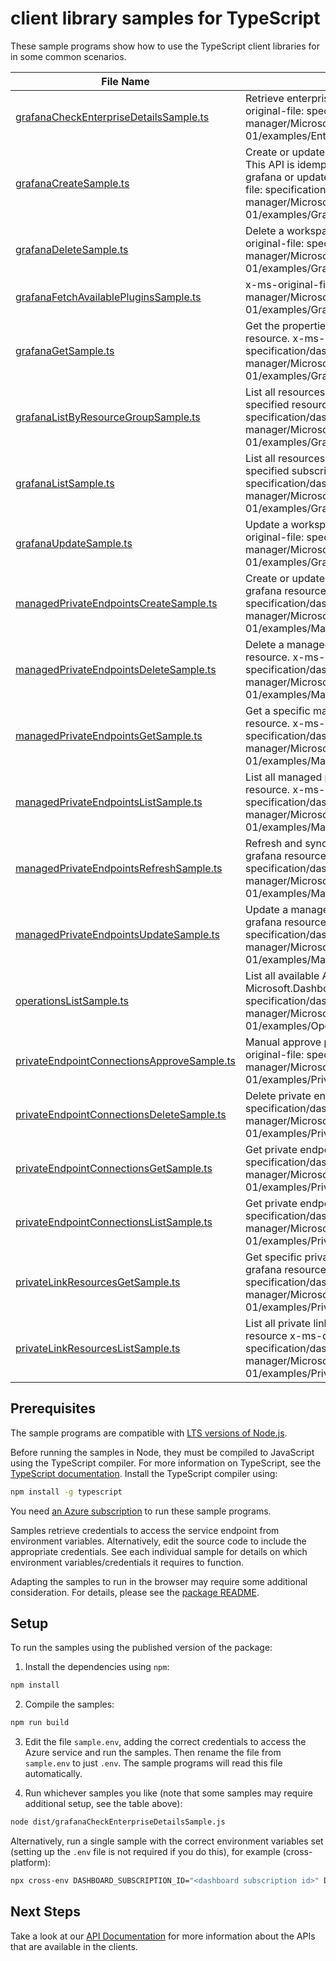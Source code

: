 # client library samples for TypeScript

These sample programs show how to use the TypeScript client libraries for in some common scenarios.

| **File Name**                                                                         | **Description**                                                                                                                                                                                                                                                                   |
| ------------------------------------------------------------------------------------- | --------------------------------------------------------------------------------------------------------------------------------------------------------------------------------------------------------------------------------------------------------------------------------- |
| [grafanaCheckEnterpriseDetailsSample.ts][grafanacheckenterprisedetailssample]         | Retrieve enterprise add-on details information x-ms-original-file: specification/dashboard/resource-manager/Microsoft.Dashboard/stable/2023-09-01/examples/EnterpriseDetails_Post.json                                                                                            |
| [grafanaCreateSample.ts][grafanacreatesample]                                         | Create or update a workspace for Grafana resource. This API is idempotent, so user can either create a new grafana or update an existing grafana. x-ms-original-file: specification/dashboard/resource-manager/Microsoft.Dashboard/stable/2023-09-01/examples/Grafana_Create.json |
| [grafanaDeleteSample.ts][grafanadeletesample]                                         | Delete a workspace for Grafana resource. x-ms-original-file: specification/dashboard/resource-manager/Microsoft.Dashboard/stable/2023-09-01/examples/Grafana_Delete.json                                                                                                          |
| [grafanaFetchAvailablePluginsSample.ts][grafanafetchavailablepluginssample]           | x-ms-original-file: specification/dashboard/resource-manager/Microsoft.Dashboard/stable/2023-09-01/examples/Grafana_FetchAvailablePlugins.json                                                                                                                                    |
| [grafanaGetSample.ts][grafanagetsample]                                               | Get the properties of a specific workspace for Grafana resource. x-ms-original-file: specification/dashboard/resource-manager/Microsoft.Dashboard/stable/2023-09-01/examples/Grafana_Get.json                                                                                     |
| [grafanaListByResourceGroupSample.ts][grafanalistbyresourcegroupsample]               | List all resources of workspaces for Grafana under the specified resource group. x-ms-original-file: specification/dashboard/resource-manager/Microsoft.Dashboard/stable/2023-09-01/examples/Grafana_ListByResourceGroup.json                                                     |
| [grafanaListSample.ts][grafanalistsample]                                             | List all resources of workspaces for Grafana under the specified subscription. x-ms-original-file: specification/dashboard/resource-manager/Microsoft.Dashboard/stable/2023-09-01/examples/Grafana_List.json                                                                      |
| [grafanaUpdateSample.ts][grafanaupdatesample]                                         | Update a workspace for Grafana resource. x-ms-original-file: specification/dashboard/resource-manager/Microsoft.Dashboard/stable/2023-09-01/examples/Grafana_Update.json                                                                                                          |
| [managedPrivateEndpointsCreateSample.ts][managedprivateendpointscreatesample]         | Create or update a managed private endpoint for a grafana resource. x-ms-original-file: specification/dashboard/resource-manager/Microsoft.Dashboard/stable/2023-09-01/examples/ManagedPrivateEndpoints_Create.json                                                               |
| [managedPrivateEndpointsDeleteSample.ts][managedprivateendpointsdeletesample]         | Delete a managed private endpoint for a grafana resource. x-ms-original-file: specification/dashboard/resource-manager/Microsoft.Dashboard/stable/2023-09-01/examples/ManagedPrivateEndpoints_Delete.json                                                                         |
| [managedPrivateEndpointsGetSample.ts][managedprivateendpointsgetsample]               | Get a specific managed private endpoint of a grafana resource. x-ms-original-file: specification/dashboard/resource-manager/Microsoft.Dashboard/stable/2023-09-01/examples/ManagedPrivateEndpoints_Get.json                                                                       |
| [managedPrivateEndpointsListSample.ts][managedprivateendpointslistsample]             | List all managed private endpoints of a grafana resource. x-ms-original-file: specification/dashboard/resource-manager/Microsoft.Dashboard/stable/2023-09-01/examples/ManagedPrivateEndpoints_List.json                                                                           |
| [managedPrivateEndpointsRefreshSample.ts][managedprivateendpointsrefreshsample]       | Refresh and sync managed private endpoints of a grafana resource to latest state. x-ms-original-file: specification/dashboard/resource-manager/Microsoft.Dashboard/stable/2023-09-01/examples/ManagedPrivateEndpoints_Refresh.json                                                |
| [managedPrivateEndpointsUpdateSample.ts][managedprivateendpointsupdatesample]         | Update a managed private endpoint for an existing grafana resource. x-ms-original-file: specification/dashboard/resource-manager/Microsoft.Dashboard/stable/2023-09-01/examples/ManagedPrivateEndpoints_Patch.json                                                                |
| [operationsListSample.ts][operationslistsample]                                       | List all available API operations provided by Microsoft.Dashboard. x-ms-original-file: specification/dashboard/resource-manager/Microsoft.Dashboard/stable/2023-09-01/examples/Operations_List.json                                                                               |
| [privateEndpointConnectionsApproveSample.ts][privateendpointconnectionsapprovesample] | Manual approve private endpoint connection x-ms-original-file: specification/dashboard/resource-manager/Microsoft.Dashboard/stable/2023-09-01/examples/PrivateEndpointConnections_Approve.json                                                                                    |
| [privateEndpointConnectionsDeleteSample.ts][privateendpointconnectionsdeletesample]   | Delete private endpoint connection x-ms-original-file: specification/dashboard/resource-manager/Microsoft.Dashboard/stable/2023-09-01/examples/PrivateEndpointConnections_Delete.json                                                                                             |
| [privateEndpointConnectionsGetSample.ts][privateendpointconnectionsgetsample]         | Get private endpoint connections. x-ms-original-file: specification/dashboard/resource-manager/Microsoft.Dashboard/stable/2023-09-01/examples/PrivateEndpointConnections_Get.json                                                                                                 |
| [privateEndpointConnectionsListSample.ts][privateendpointconnectionslistsample]       | Get private endpoint connection x-ms-original-file: specification/dashboard/resource-manager/Microsoft.Dashboard/stable/2023-09-01/examples/PrivateEndpointConnections_List.json                                                                                                  |
| [privateLinkResourcesGetSample.ts][privatelinkresourcesgetsample]                     | Get specific private link resource information for this grafana resource x-ms-original-file: specification/dashboard/resource-manager/Microsoft.Dashboard/stable/2023-09-01/examples/PrivateLinkResources_Get.json                                                                |
| [privateLinkResourcesListSample.ts][privatelinkresourceslistsample]                   | List all private link resources information for this grafana resource x-ms-original-file: specification/dashboard/resource-manager/Microsoft.Dashboard/stable/2023-09-01/examples/PrivateLinkResources_List.json                                                                  |

## Prerequisites

The sample programs are compatible with [LTS versions of Node.js](https://github.com/nodejs/release#release-schedule).

Before running the samples in Node, they must be compiled to JavaScript using the TypeScript compiler. For more information on TypeScript, see the [TypeScript documentation][typescript]. Install the TypeScript compiler using:

```bash
npm install -g typescript
```

You need [an Azure subscription][freesub] to run these sample programs.

Samples retrieve credentials to access the service endpoint from environment variables. Alternatively, edit the source code to include the appropriate credentials. See each individual sample for details on which environment variables/credentials it requires to function.

Adapting the samples to run in the browser may require some additional consideration. For details, please see the [package README][package].

## Setup

To run the samples using the published version of the package:

1. Install the dependencies using `npm`:

```bash
npm install
```

2. Compile the samples:

```bash
npm run build
```

3. Edit the file `sample.env`, adding the correct credentials to access the Azure service and run the samples. Then rename the file from `sample.env` to just `.env`. The sample programs will read this file automatically.

4. Run whichever samples you like (note that some samples may require additional setup, see the table above):

```bash
node dist/grafanaCheckEnterpriseDetailsSample.js
```

Alternatively, run a single sample with the correct environment variables set (setting up the `.env` file is not required if you do this), for example (cross-platform):

```bash
npx cross-env DASHBOARD_SUBSCRIPTION_ID="<dashboard subscription id>" DASHBOARD_RESOURCE_GROUP="<dashboard resource group>" node dist/grafanaCheckEnterpriseDetailsSample.js
```

## Next Steps

Take a look at our [API Documentation][apiref] for more information about the APIs that are available in the clients.

[grafanacheckenterprisedetailssample]: https://github.com/Azure/azure-sdk-for-js/blob/main/sdk/dashboard/arm-dashboard/samples/v1/typescript/src/grafanaCheckEnterpriseDetailsSample.ts
[grafanacreatesample]: https://github.com/Azure/azure-sdk-for-js/blob/main/sdk/dashboard/arm-dashboard/samples/v1/typescript/src/grafanaCreateSample.ts
[grafanadeletesample]: https://github.com/Azure/azure-sdk-for-js/blob/main/sdk/dashboard/arm-dashboard/samples/v1/typescript/src/grafanaDeleteSample.ts
[grafanafetchavailablepluginssample]: https://github.com/Azure/azure-sdk-for-js/blob/main/sdk/dashboard/arm-dashboard/samples/v1/typescript/src/grafanaFetchAvailablePluginsSample.ts
[grafanagetsample]: https://github.com/Azure/azure-sdk-for-js/blob/main/sdk/dashboard/arm-dashboard/samples/v1/typescript/src/grafanaGetSample.ts
[grafanalistbyresourcegroupsample]: https://github.com/Azure/azure-sdk-for-js/blob/main/sdk/dashboard/arm-dashboard/samples/v1/typescript/src/grafanaListByResourceGroupSample.ts
[grafanalistsample]: https://github.com/Azure/azure-sdk-for-js/blob/main/sdk/dashboard/arm-dashboard/samples/v1/typescript/src/grafanaListSample.ts
[grafanaupdatesample]: https://github.com/Azure/azure-sdk-for-js/blob/main/sdk/dashboard/arm-dashboard/samples/v1/typescript/src/grafanaUpdateSample.ts
[managedprivateendpointscreatesample]: https://github.com/Azure/azure-sdk-for-js/blob/main/sdk/dashboard/arm-dashboard/samples/v1/typescript/src/managedPrivateEndpointsCreateSample.ts
[managedprivateendpointsdeletesample]: https://github.com/Azure/azure-sdk-for-js/blob/main/sdk/dashboard/arm-dashboard/samples/v1/typescript/src/managedPrivateEndpointsDeleteSample.ts
[managedprivateendpointsgetsample]: https://github.com/Azure/azure-sdk-for-js/blob/main/sdk/dashboard/arm-dashboard/samples/v1/typescript/src/managedPrivateEndpointsGetSample.ts
[managedprivateendpointslistsample]: https://github.com/Azure/azure-sdk-for-js/blob/main/sdk/dashboard/arm-dashboard/samples/v1/typescript/src/managedPrivateEndpointsListSample.ts
[managedprivateendpointsrefreshsample]: https://github.com/Azure/azure-sdk-for-js/blob/main/sdk/dashboard/arm-dashboard/samples/v1/typescript/src/managedPrivateEndpointsRefreshSample.ts
[managedprivateendpointsupdatesample]: https://github.com/Azure/azure-sdk-for-js/blob/main/sdk/dashboard/arm-dashboard/samples/v1/typescript/src/managedPrivateEndpointsUpdateSample.ts
[operationslistsample]: https://github.com/Azure/azure-sdk-for-js/blob/main/sdk/dashboard/arm-dashboard/samples/v1/typescript/src/operationsListSample.ts
[privateendpointconnectionsapprovesample]: https://github.com/Azure/azure-sdk-for-js/blob/main/sdk/dashboard/arm-dashboard/samples/v1/typescript/src/privateEndpointConnectionsApproveSample.ts
[privateendpointconnectionsdeletesample]: https://github.com/Azure/azure-sdk-for-js/blob/main/sdk/dashboard/arm-dashboard/samples/v1/typescript/src/privateEndpointConnectionsDeleteSample.ts
[privateendpointconnectionsgetsample]: https://github.com/Azure/azure-sdk-for-js/blob/main/sdk/dashboard/arm-dashboard/samples/v1/typescript/src/privateEndpointConnectionsGetSample.ts
[privateendpointconnectionslistsample]: https://github.com/Azure/azure-sdk-for-js/blob/main/sdk/dashboard/arm-dashboard/samples/v1/typescript/src/privateEndpointConnectionsListSample.ts
[privatelinkresourcesgetsample]: https://github.com/Azure/azure-sdk-for-js/blob/main/sdk/dashboard/arm-dashboard/samples/v1/typescript/src/privateLinkResourcesGetSample.ts
[privatelinkresourceslistsample]: https://github.com/Azure/azure-sdk-for-js/blob/main/sdk/dashboard/arm-dashboard/samples/v1/typescript/src/privateLinkResourcesListSample.ts
[apiref]: https://docs.microsoft.com/javascript/api/@azure/arm-dashboard?view=azure-node-preview
[freesub]: https://azure.microsoft.com/free/
[package]: https://github.com/Azure/azure-sdk-for-js/tree/main/sdk/dashboard/arm-dashboard/README.md
[typescript]: https://www.typescriptlang.org/docs/home.html
